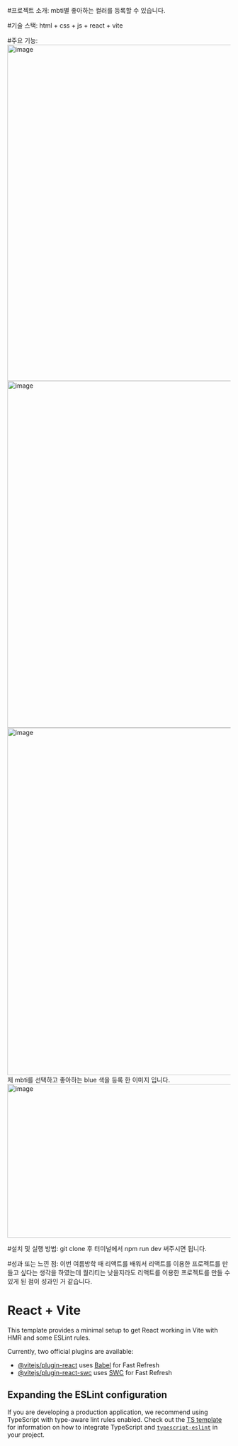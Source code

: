 #프로젝트 소개: mbti별 좋아하는 컬러를 등록할 수 있습니다.

#기술 스택: html + css + js + react + vite

#주요 기능: 
<img width="725" height="759" alt="image" src="https://github.com/user-attachments/assets/445176fe-a591-4d57-bdc9-9a448366751a" />
<img width="721" height="783" alt="image" src="https://github.com/user-attachments/assets/78aed13b-890a-42a9-88e0-d58122ef136c" />
<img width="719" height="784" alt="image" src="https://github.com/user-attachments/assets/b725d525-eb4e-467f-9fac-dd745c769a2c" />
제 mbti를 선택하고 좋아하는 blue 색을 등록 한 이미지 입니다.
<img width="722" height="347" alt="image" src="https://github.com/user-attachments/assets/c8e34f01-f2d6-4ebc-b258-5177e6f03712" />

#설치 및 실행 방법: git clone 후 터미널에서 npm run dev 써주시면 됩니다.

#성과 또는 느낀 점: 이번 여름방학 때 리액트를 배워서 리액트를 이용한 프로젝트를 만들고 싶다는 생각을 하였는데 퀄리티는 낮을지라도 리액트를 이용한 프로젝트를 만들 수 있게 된 점이 성과인 거 같습니다.

# React + Vite

This template provides a minimal setup to get React working in Vite with HMR and some ESLint rules.

Currently, two official plugins are available:

- [@vitejs/plugin-react](https://github.com/vitejs/vite-plugin-react/blob/main/packages/plugin-react) uses [Babel](https://babeljs.io/) for Fast Refresh
- [@vitejs/plugin-react-swc](https://github.com/vitejs/vite-plugin-react/blob/main/packages/plugin-react-swc) uses [SWC](https://swc.rs/) for Fast Refresh

## Expanding the ESLint configuration

If you are developing a production application, we recommend using TypeScript with type-aware lint rules enabled. Check out the [TS template](https://github.com/vitejs/vite/tree/main/packages/create-vite/template-react-ts) for information on how to integrate TypeScript and [`typescript-eslint`](https://typescript-eslint.io) in your project.
